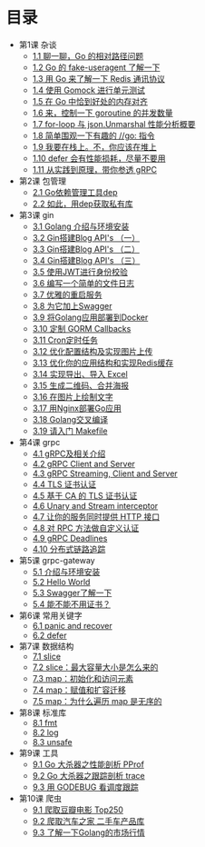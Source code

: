 # 目录

* 第1课 杂谈
    * [1.1 聊一聊，Go 的相对路径问题](talk/golang-relatively-path.md)
    * [1.2 Go 的 fake-useragent 了解一下](talk/go-fake-useragent.md)
    * [1.3 用 Go 来了解一下 Redis 通讯协议](talk/go-redis-protocol.md)
    * [1.4 使用 Gomock 进行单元测试](talk/gomock.md)
    * [1.5 在 Go 中恰到好处的内存对齐](talk/go-memory-align.md)
    * [1.6 来，控制一下 goroutine 的并发数量](talk/control-goroutine.md)
    * [1.7 for-loop 与 json.Unmarshal 性能分析概要](talk/for-loop-json-unmarshal.md)
    * [1.8 简单围观一下有趣的 //go: 指令](talk/go-ins.md)
    * [1.9 我要在栈上。不，你应该在堆上](talk/stack-heap.md)
    * [1.10 defer 会有性能损耗，尽量不要用](talk/defer-loss.md)
    * [1.11 从实践到原理，带你参透 gRPC](talk/talking-grpc.md)
* 第2课 包管理
    * [2.1 Go依赖管理工具dep](module/dep.md)
    * [2.2 如此，用dep获取私有库](module/dep-private.md)
* 第3课 gin
    * [3.1 Golang 介绍与环境安装](gin/install.md)
    * [3.2 Gin搭建Blog API's （一）](gin/api-01.md)
    * [3.3 Gin搭建Blog API's （二）](gin/api-02.md)
    * [3.4 Gin搭建Blog API's （三）](gin/api-03.md)
    * [3.5 使用JWT进行身份校验](gin/jwt.md)
    * [3.6 编写一个简单的文件日志](gin/log.md)
    * [3.7 优雅的重启服务](gin/reload-http.md)
    * [3.8 为它加上Swagger](gin/swagger.md)
    * [3.9 将Golang应用部署到Docker](gin/golang-docker.md)
    * [3.10 定制 GORM Callbacks](gin/gorm-callback.md)
    * [3.11 Cron定时任务](gin/cron.md)
    * [3.12 优化配置结构及实现图片上传](gin/config-upload.md)
    * [3.13 优化你的应用结构和实现Redis缓存](gin/application-redis.md)
    * [3.14 实现导出、导入 Excel](gin/excel.md)
    * [3.15 生成二维码、合并海报](gin/image.md)
    * [3.16 在图片上绘制文字](gin/font.md)
    * [3.17 用Nginx部署Go应用](gin/nginx.md)
    * [3.18 Golang交叉编译](gin/cgo.md)
    * [3.19 请入门 Makefile](gin/makefile.md)
* 第4课 grpc
    * [4.1 gRPC及相关介绍](grpc/install.md)
    * [4.2 gRPC Client and Server](grpc/client-and-server.md)
    * [4.3 gRPC Streaming, Client and Server](grpc/stream-client-server.md)
    * [4.4 TLS 证书认证](grpc/grpc-tls.md)
    * [4.5 基于 CA 的 TLS 证书认证](grpc/ca-tls.md)
    * [4.6 Unary and Stream interceptor](grpc/interceptor.md)
    * [4.7 让你的服务同时提供 HTTP 接口](grpc/grpc-http.md)
    * [4.8 对 RPC 方法做自定义认证](grpc/per-rpc-credentials.md)
    * [4.9 gRPC Deadlines](grpc/deadlines.md)
    * [4.10 分布式链路追踪](grpc/zipkin.md)
* 第5课 grpc-gateway
    * [5.1 介绍与环境安装](grpc-gateway/install.md)
    * [5.2 Hello World](grpc-gateway/hello-world.md)
    * [5.3 Swagger了解一下](grpc-gateway/swagger.md)
    * [5.4 能不能不用证书？](grpc-gateway/grpc-gateway-tls.md)
* 第6课 常用关键字
    * [6.1 panic and recover](panic/panic-and-recover.md)
    * [6.2 defer](defer/defer.md)
* 第7课 数据结构
    * [7.1 slice](slice/slice.md)
    * [7.2 slice：最大容量大小是怎么来的](slice/why-slice-max.md)
    * [7.3 map：初始化和访问元素](map/map-access.md)
    * [7.4 map：赋值和扩容迁移](map/map-assign.md)
    * [7.5 map：为什么遍历 map 是无序的](map/why-map-no-order.md)
* 第8课 标准库
    * [8.1 fmt](pkg/fmt.md)
    * [8.2 log](pkg/log.md)
    * [8.3 unsafe](pkg/unsafe.md)
* 第9课 工具
    * [9.1 Go 大杀器之性能剖析 PProf](tools/go-tool-pprof.md)
    * [9.2 Go 大杀器之跟踪剖析 trace](tools/go-tool-trace.md)
    * [9.3 用 GODEBUG 看调度跟踪](tools/godebug-sched.md)
* 第10课 爬虫
    * [9.1 爬取豆瓣电影 Top250](crawler/douban-top250.md)
    * [9.2 爬取汽车之家 二手车产品库](crawler/cars.md)
    * [9.3 了解一下Golang的市场行情](crawler/go2018.md)

